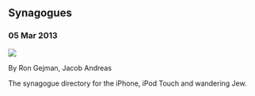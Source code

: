   

## Synagogues

### 05 Mar 2013

[![](/img/projects/synagogues.jpg)](http://www.losttribeapps.com/)

By Ron Gejman, Jacob Andreas

The synagogue directory for the iPhone, iPod Touch and wandering Jew.

  
